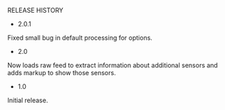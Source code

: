 RELEASE HISTORY

* 2.0.1

Fixed small bug in default processing for options.

* 2.0

Now loads raw feed to extract information about additional sensors and adds markup to show those sensors.

* 1.0

Initial release.
